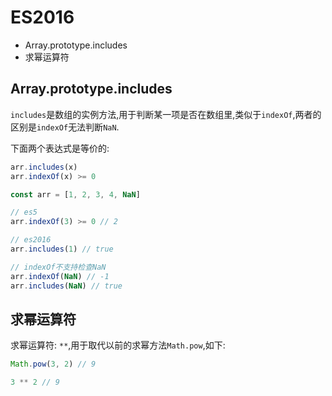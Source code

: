 # ES2016

- Array.prototype.includes
- 求幂运算符

## Array.prototype.includes

`includes`是数组的实例方法,用于判断某一项是否在数组里,类似于`indexOf`,两者的区别是`indexOf`无法判断`NaN`.

下面两个表达式是等价的:

```javascript
arr.includes(x)
arr.indexOf(x) >= 0
```

```javascript
const arr = [1, 2, 3, 4, NaN]

// es5
arr.indexOf(3) >= 0 // 2

// es2016
arr.includes(1) // true

// indexOf不支持检查NaN
arr.indexOf(NaN) // -1
arr.includes(NaN) // true
```

## 求幂运算符

求幂运算符: `**`,用于取代以前的求幂方法`Math.pow`,如下:

```javascript
Math.pow(3, 2) // 9

3 ** 2 // 9
```
